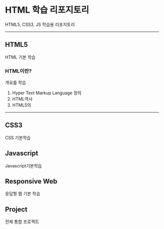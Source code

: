 # HTML 학습 리포지토리
HTML5, CSS3, JS 학습용 리포지토리

-------------------------------
## HTML5
HTML 기본 학습

### HTML이란?
개요를 학습
1. Hyper Text Markup Language 정의
2. HTML역사
3. HTML5의 
-------------------------------
## CSS3
CSS 기본학습

## Javascript
Javascript기본학습

## Responsive Web
응답형 웹 기본 학습

## Project
전체 통합 프로젝트

